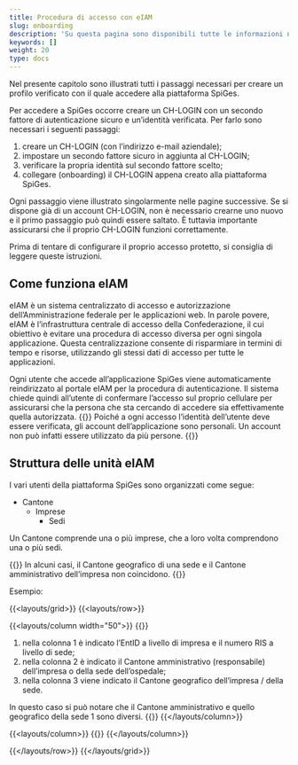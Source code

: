 ```yaml
---
title: Procedura di accesso con eIAM
slug: onboarding
description: 'Su questa pagina sono disponibili tutte le informazioni necessarie per accedere alla piattaforma SpiGes.'
keywords: []
weight: 20
type: docs
---
```


Nel presente capitolo sono illustrati tutti i passaggi necessari per creare un profilo verificato con il quale accedere alla piattaforma SpiGes.

Per accedere a SpiGes occorre creare un CH-LOGIN con un secondo fattore di autenticazione sicuro e un’identità verificata. Per farlo sono necessari i seguenti passaggi:

1. creare un CH-LOGIN (con l’indirizzo e-mail aziendale);
2. impostare un secondo fattore sicuro in aggiunta al CH-LOGIN;
3. verificare la propria identità sul secondo fattore scelto;
4. collegare (onboarding) il CH-LOGIN appena creato alla piattaforma SpiGes.

Ogni passaggio viene illustrato singolarmente nelle pagine successive. Se si dispone già di un account CH-LOGIN, non è necessario crearne uno nuovo e il primo passaggio può quindi essere saltato. È tuttavia importante assicurarsi che il proprio CH-LOGIN funzioni correttamente.

Prima di tentare di configurare il proprio accesso protetto, si consiglia di leggere queste istruzioni.

## Come funziona eIAM

eIAM è un sistema centralizzato di accesso e autorizzazione dell’Amministrazione federale per le applicazioni web. In parole povere, eIAM è l’infrastruttura centrale di accesso della Confederazione, il cui obiettivo è evitare una procedura di accesso diversa per ogni singola applicazione. Questa centralizzazione consente di risparmiare in termini di tempo e risorse, utilizzando gli stessi dati di accesso per tutte le applicazioni.

Ogni utente che accede all’applicazione SpiGes viene automaticamente reindirizzato al portale eIAM per la procedura di autenticazione. Il sistema chiede quindi all’utente di confermare l’accesso sul proprio cellulare per assicurarsi che la persona che sta cercando di accedere sia effettivamente quella autorizzata.
{{<alert color="warning">}}
Poiché a ogni accesso l’identità dell’utente deve essere verificata, gli account dell’applicazione sono personali. Un account non può infatti essere utilizzato da più persone.
{{</alert>}}

## Struttura delle unità eIAM

I vari utenti della piattaforma SpiGes sono organizzati come segue:

- Cantone
    - Imprese <!--Aziende-->
        - Sedi

Un Cantone comprende una o più imprese, che a loro volta comprendono una o più sedi.

{{<alert color="warning">}}
In alcuni casi, il Cantone geografico di una sede e il Cantone amministrativo dell’impresa non coincidono.
{{</alert>}}

Esempio:

{{<layouts/grid>}}
{{<layouts/row>}}

{{<layouts/column width="50">}}
{{<markdown>}}

1. nella colonna 1 è indicato l’EntID a livello di impresa e il numero RIS a livello di sede;
2. nella colonna 2 è indicato il Cantone amministrativo (responsabile) dell’impresa o della sede dell’ospedale;
3. nella colonna 3 viene indicato il Cantone geografico dell’impresa / della sede.

In questo caso si può notare che il Cantone amministrativo e quello geografico della sede 1 sono diversi.
{{</markdown>}}
{{</layouts/column>}}

{{<layouts/column>}}
{{<insertImage image="Visu_entreprise.png" class="edge max-w-90">}}
{{</layouts/column>}}

{{</layouts/row>}}
{{</layouts/grid>}}
